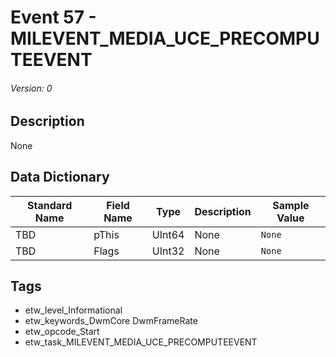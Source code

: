 # Event 57 - MILEVENT_MEDIA_UCE_PRECOMPUTEEVENT
###### Version: 0

## Description
None

## Data Dictionary
|Standard Name|Field Name|Type|Description|Sample Value|
|---|---|---|---|---|
|TBD|pThis|UInt64|None|`None`|
|TBD|Flags|UInt32|None|`None`|

## Tags
* etw_level_Informational
* etw_keywords_DwmCore DwmFrameRate
* etw_opcode_Start
* etw_task_MILEVENT_MEDIA_UCE_PRECOMPUTEEVENT